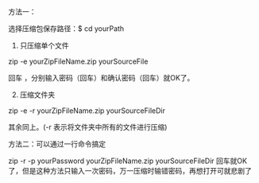 方法一： 

选择压缩包保存路径：$ cd yourPath
1. 只压缩单个文件

zip -e yourZipFileName.zip yourSourceFile

回车 ，分别输入密码（回车）和确认密码（回车）就OK了。

2. 压缩文件夹

zip -e -r yourZipFileName.zip yourSourceFileDir

其余同上。(-r 表示将文件夹中所有的文件进行压缩)

方法二：可以通过一行命令搞定

zip -r -p yourPassword yourZipFileName.zip yourSourceFileDir
回车就OK了，但是这种方法只输入一次密码，万一压缩时输错密码，再想打开可就悲剧了